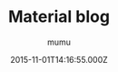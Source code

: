 ---
title: Material blog
github: https://github.com/mumuxme/materialize-jekyll
demo: https://mumuxme.github.io/materialize-jekyll/
author: mumu
ssg:
  - Jekyll
cms:
  - No Cms
date: 2015-11-01T14:16:55.000Z
description: Jekyll theme based on materialize.
stale: false
---